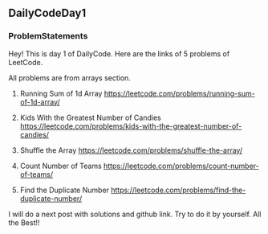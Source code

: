 ## DailyCodeDay1

### ProblemStatements

Hey! This is day 1 of DailyCode. Here are the links of 5 problems of LeetCode.

All problems are from arrays section.


1. Running Sum of 1d Array
https://leetcode.com/problems/running-sum-of-1d-array/

2. Kids With the Greatest Number of Candies
https://leetcode.com/problems/kids-with-the-greatest-number-of-candies/

3. Shuffle the Array
https://leetcode.com/problems/shuffle-the-array/

4. Count Number of Teams
https://leetcode.com/problems/count-number-of-teams/

5. Find the Duplicate Number
https://leetcode.com/problems/find-the-duplicate-number/

I will do a next post with solutions and github link. Try to do it by yourself.
All the Best!!
